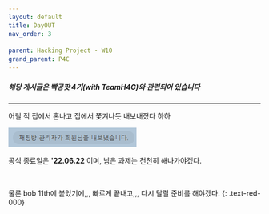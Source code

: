 ```yaml
---
layout: default
title: DayOUT
nav_order: 3

parent: Hacking Project - W10
grand_parent: P4C
---
```


##### 해당 게시글은 빡공팟 4기(with TeamH4C)와 관련되어 있습니다

-----

어릴 적 집에서 혼나고 집에서 쫓겨나듯 내보내졌다 하하

![image-20220622181606150](img/image-20220622181606150.png)

공식 종료일은 **'22.06.22** 이며, 남은 과제는 천천히 해나가야겠다.

<br>

물론 bob 11th에 붙었기에,,, 빠르게 끝내고,,, 다시 달릴 준비를 해야겠다.
{: .text-red-000}
